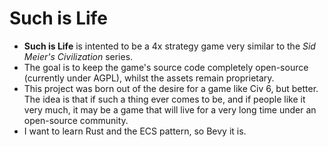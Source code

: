 # Such is Life

 - **Such is Life** is intented to be a 4x strategy game very similar to the *Sid Meier's Civilization*
   series.
 - The goal is to keep the game's source code completely open-source (currently under AGPL), whilst
   the assets remain proprietary.
 - This project was born out of the desire for a game like Civ 6, but better. The idea is that
   if such a thing ever comes to be, and if people like it very much, it may be a game that will live for a very long time
   under an open-source community.
 - I want to learn Rust and the ECS pattern, so Bevy it is.